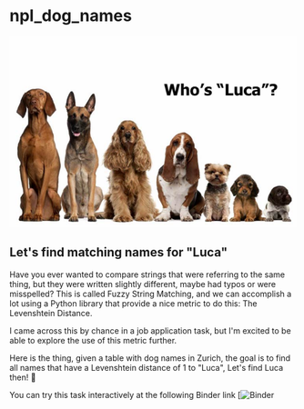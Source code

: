 # npl_dog_names

![alt text](https://github.com/anievescordeiro/npl_dog_names/blob/main/whosluca.jpg)

## Let's find matching names for "Luca"

Have you ever wanted to compare strings that were referring to the same thing, but they were written slightly different, maybe had typos or were misspelled? This is called Fuzzy String Matching, and we can accomplish a lot using a Python library that provide a nice metric to do this: The Levenshtein Distance. 

I came across this by chance in a job application task, but I'm excited to be able to explore the use of this metric further. 

Here is the thing, given a table with dog names in Zurich, the goal is to find all names that have a Levenshtein distance of 1 to "Luca", Let's find Luca then! 🐶 

You can try this task interactively at the following Binder link [![Binder]([![Binder](https://mybinder.org/badge_logo.svg)](https://mybinder.org/v2/gh/anievescordeiro/npl_dog_names/HEAD?urlpath=https%3A%2F%2Fgithub.com%2Fanievescordeiro%2Fnpl_dog_names%2Fblob%2Fmain%2Fdog_names.ipynb))
